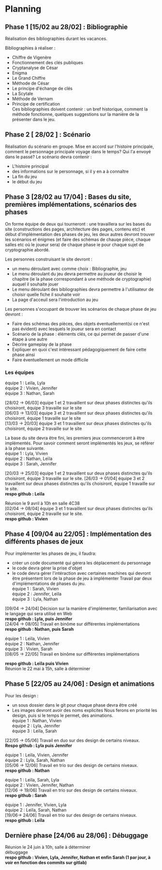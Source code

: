 # Planning

## Phase 1 [15/02 au 28/02] : Bibliographie
Réalisation des bibliographies durant les vacances.

Bibliographies à réaliser : 
+ Chiffre de Vigenère
+ Fonctionnement des clés publiques
+ Cryptanalyse de César
+ Enigma
+ Le Grand Chiffre
+ Méthode de César
+ Le principe d'échange de clés
+ La Scytale
+ Méthode de Vernam  
+ Principe de certification  
Ces bibliographies doivent contenir : un bref historique, comment la méthode fonctionne, quelques suggestions sur la manière de la présenter dans le jeu.

## Phase 2 [ 28/02 ] : Scénario
Réalisation du scénario en groupe.  Mise en accord sur l'histoire principale, comment le personnage principale voyage dans le temps? Qui l'a envoyé dans le passé? Le scénario devra contenir :
+ L'histoire principal
+ des informations sur le personnage, si il y en a à connaître
+ La fin du jeu
+ le début du jeu

## Phase 3 [28/02 au 17/04] : Bases du site, premières implémentations, scénarios des phases
On forme équipe de deux qui tourneront : une travaillera sur les bases du site (constructions des pages, architecture des pages, contenu etc) et début d'implémentation des phases de jeu, les deux autres devront trouver les scénarios et énigmes (et faire des schémas de chauqe pièce, chaque salles etc où le joueur sera) de chaque phase ie pour chaque sujet de cryptographie abordé.

Les personnes construisant le site devront :
+ un menu déroulant avec comme choix : Bibliographie, jeu
+ Le menu déroulant du jeu devra permettre au joueur de choisir le chapitre (ie la phase correspondant à une méthode de cryptographie) auquel il souhaite jouer
+ Le menu déroulant des bibliographies devra permettre à l'utilisateur de choisir quelle fiche il souhaite voir
+ La page d'acceuil sera l'introduction au jeu

Les personnes s'occupant  de trouver les scénarios de chaque phase de jeu devront :
+ Faire des schémas des pièces, des objets éventuellement(si ce n'est pas évident) avec lesquels le joueur sera en contact
+ Scénario de la phase : éléments clés, ce qui permet de passer d'une étape à une autre
+ Décrire gameplay de la phase
+ Expliquer en quoi c'est intéressant pédagogiquement de faire cette phase ainsi
+ Faire éventuellement un mode difficile

### Les équipes 
équipe 1 : Leïla, Lyla  
équipe 2 : Vivien, Jennifer  
équipe 3 : Nathan, Sarah  

[28/02 -> 06/03] équipe 1 et 2 travaillent sur deux phases distinctes qu'ils choisiront, équipe 3 travaille sur le site  
[06/03 -> 13/03] équipe 3 et 2 travaillent sur deux phases distinctes qu'ils choisiront, équipe 1 travaille sur le site  
[13/03 -> 20/03] équipe 3 et 1 travaillent sur deux phases distinctes qu'ils choisiront, équipe 2 travaille sur le site  

La base du site devra être fini, les premiers jeux commenceront à être implémentés. Pour savoir comment seront implémentés les jeux, se référer à la phase suivante.  
équipe 1 : Lyla, Vivien  
équipe 2 : Nathan, Leïla  
équipe 3 : Sarah, Jennifer  

[20/03 -> 25/03] équipe 1 et 2 travaillent sur deux phases distinctes qu'ils choisiront, équipe 3 travaille sur le site.
[26/03 -> 01/04] équipe 3 et 2 travaillent sur deux phases distinctes qu'ils choisiront, équipe 1 travaille sur le site.   
**respo github : Leïla**   

Réunion le 9 avril à 10h en salle 4C38  
[02/04 -> 08/04] équipe 3 et 1 travaillent sur deux phases distinctes qu'ils choisiront, équipe 2 travaille sur le site.  
**respo github : Vivien**
 
## Phase 4 [09/04 au 22/05] : Implémentation des différents phases de jeux 

Pour implémenter les phases de jeu, il faudra:
+ créer un code documenté qui gérera les déplacement du personnage
+ le code devra gérer la prise d'objet
+ le code devra gérer l'intéraction avec certaines machines qui devront être présentent lors de la phase de jeu à implémenter
Travail par deux d'implémentations de phases du jeu.  
équipe 1 :  Sarah, Vivien  
équipe 2 :  Jennifer, Leïla  
équipe 3 :  Lyla, Nathan  

[09/04 -> 24/04] Décision sur la manière d'implémenter, familiarisation avec le langage qui sera utilisé en Web  
**respo github : Lyla, puis Jennifer**  
[24/04 -> 08/05] Travail en binôme sur différentes implémentations  
**respo github : Nathan, puis Sarah**

équipe 1 : Leïla, Vivien  
équipe 2 : Nathan, Jennifer  
équipe 3 : Vivien, Sarah  
[08/05 -> 22/05] Travail en binôme sur différentes implémentations  

**respo github : Leïla puis Vivien**  
Réunion le 22 mai à 15h, salle à déterminer  

## Phase 5 [22/05 au 24/06] : Design et animations
Pour les design :
+ un sous dossier dans le git pour chaque phase devra être créé
+ Les images devront avoir des noms explicites
Nous ferons en priorité les design, puis si le temps le permet, des animations.  
équipe 1 : Nathan, Vivien  
équipe 2 : Lyla, Jennifer  
équipe 3 : Leïla, Sarah  

[22/05 -> 05/06] Travail en duo sur des design de certains niveaux.  
**Respo github :  Lyla puis Jennifer**

équipe 1 : Leïla, Vivien, Jennifer  
équipe 2 : Lyla, Sarah, Nathan  
[05/06 -> 12/06] Travail en trio sur des design de certains niveaux.  
**respo github : Nathan**

équipe 1 : Leïla, Sarah, Lyla  
équipe 2 : Vivien, Jennifer, Nathan  
[12/06  -> 19/06] Travail en trio sur des design de certains niveaux.  
**respo github : Sarah**  

équipe 1 : Jennifer, Vivien, Lyla  
équipe 2 : Leïla, Sarah, Nathan  
[19/06-> 24/06] Travail en trio sur des design de certains niveaux.  
**respo github : Leïla**  

## Dernière phase [24/06 au 28/06] : Débuggage
Réunion le 24 juin à 10h, salle à déterminer  
débuggage  
**respo github : Vivien, Lyla, Jennifer, Nathan et enfin Sarah (1 par jour, à voir en fonction des commits sur gitlab)**